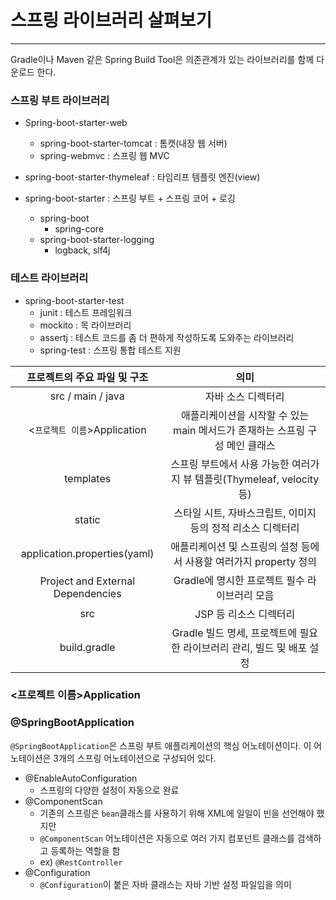 # 스프링 라이브러리 살펴보기

---

Gradle이나 Maven 같은 Spring Build Tool은 의존관계가 있는 라이브러리를 함께 다운로드 한다.



### 스프링 부트 라이브러리

* Spring-boot-starter-web
  * spring-boot-starter-tomcat : 톰캣(내장 웹 서버)
  * spring-webmvc : 스프링 웹 MVC

* spring-boot-starter-thymeleaf : 타임리프 템플릿 엔진(view)
* spring-boot-starter : 스프링 부트 + 스프링 코어 + 로깅
  * spring-boot
    * spring-core
  * spring-boot-starter-logging
    * logback, slf4j



### 테스트 라이브러리

* spring-boot-starter-test
  * junit : 테스트 프레임워크
  * mockito : 목 라이브러리
  * assertj : 테스트 코드를 좀 더 편하게 작성하도록 도와주는 라이브러리
  * spring-test : 스프링 통합 테스트 지원



|   프로젝트의 주요 파일 및 구조    |                             의미                             |
| :-------------------------------: | :----------------------------------------------------------: |
|         src / main / java         |                      자바 소스 디렉터리                      |
|   <`프로젝트 이름`>Application    | 애플리케이션을 시작할 수 있는 main 메서드가 존재하는 스프링 구성 메인 클래스 |
|             templates             | 스프링 부트에서 사용 가능한 여러가지 뷰 템플릿(Thymeleaf, velocity 등) |
|              static               | 스타일 시트, 자바스크립트, 이미지 등의 정적 리소스 디렉터리  |
|   application.properties(yaml)    | 애플리케이션 및 스프링의 설정 등에서 사용할 여러가지 property 정의 |
| Project and External Dependencies |        Gradle에 명시한 프로젝트 필수 라이브러리 모음         |
|                src                |                    JSP 등 리소스 디렉터리                    |
|           build.gradle            | Gradle 빌드 명세, 프로젝트에 필요한 라이브러리 관리, 빌드 및 배포 설정 |



### <프로젝트 이름>Application

### @SpringBootApplication

`@SpringBootApplication`은 스프링 부트 애플리케이션의 핵심 어노테이션이다. 이 어노테이션은 3개의 스프링 어노테이션으로 구성되어 있다.

* @EnableAutoConfiguration
  * 스프링의 다양한 설정이 자동으로 완료
* @ComponentScan
  * 기존의 스프링은 `bean`클래스를 사용하기 위해 XML에 일일이 빈을 선언해야 했지만
  * `@ComponentScan` 어노테이션은 자동으로 여러 가지 컴포넌트 클래스를 검색하고 등록하는 역할을 함
  * ex) `@RestController`
* @Configuration
  * `@Configuration`이 붙은 자바 클래스는 자바 기반 설정 파일임을 의미

